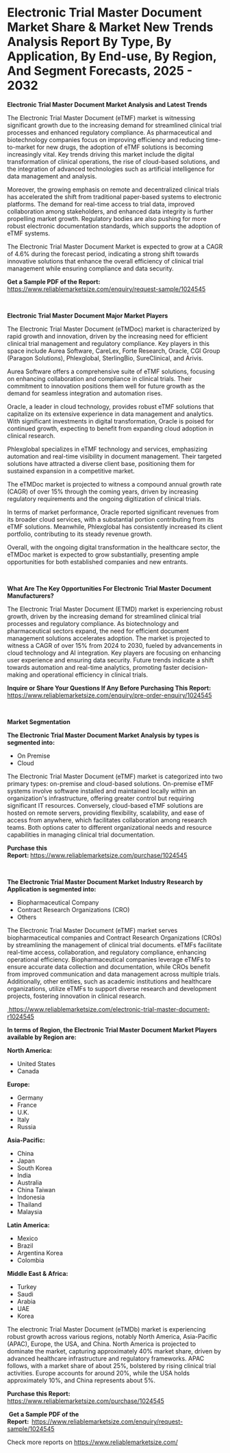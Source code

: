 <p><h1>Electronic Trial Master Document Market Share & Market New Trends Analysis Report By Type, By Application, By End-use, By Region, And Segment Forecasts, 2025 - 2032</h1></p><p><strong>Electronic Trial Master Document Market Analysis and Latest Trends</strong></p>
<p><p>The Electronic Trial Master Document (eTMF) market is witnessing significant growth due to the increasing demand for streamlined clinical trial processes and enhanced regulatory compliance. As pharmaceutical and biotechnology companies focus on improving efficiency and reducing time-to-market for new drugs, the adoption of eTMF solutions is becoming increasingly vital. Key trends driving this market include the digital transformation of clinical operations, the rise of cloud-based solutions, and the integration of advanced technologies such as artificial intelligence for data management and analysis.</p><p>Moreover, the growing emphasis on remote and decentralized clinical trials has accelerated the shift from traditional paper-based systems to electronic platforms. The demand for real-time access to trial data, improved collaboration among stakeholders, and enhanced data integrity is further propelling market growth. Regulatory bodies are also pushing for more robust electronic documentation standards, which supports the adoption of eTMF systems.</p><p>The Electronic Trial Master Document Market is expected to grow at a CAGR of 4.6% during the forecast period, indicating a strong shift towards innovative solutions that enhance the overall efficiency of clinical trial management while ensuring compliance and data security.</p></p>
<p><strong>Get a Sample PDF of the Report:&nbsp;</strong> <a href="https://www.reliablemarketsize.com/enquiry/request-sample/1024545?utm_campaign=2944&utm_medium=2&utm_source=Github&utm_content=ia&utm_term=07032025&utm_id=electronic-trial-master-document">https://www.reliablemarketsize.com/enquiry/request-sample/1024545</a></p>
<p>&nbsp;</p>
<p><strong>Electronic Trial Master Document Major Market Players</strong></p>
<p><p>The Electronic Trial Master Document (eTMDoc) market is characterized by rapid growth and innovation, driven by the increasing need for efficient clinical trial management and regulatory compliance. Key players in this space include Aurea Software, CareLex, Forte Research, Oracle, CGI Group (Paragon Solutions), Phlexglobal, SterlingBio, SureClinical, and Arivis.</p><p>Aurea Software offers a comprehensive suite of eTMF solutions, focusing on enhancing collaboration and compliance in clinical trials. Their commitment to innovation positions them well for future growth as the demand for seamless integration and automation rises. </p><p>Oracle, a leader in cloud technology, provides robust eTMF solutions that capitalize on its extensive experience in data management and analytics. With significant investments in digital transformation, Oracle is poised for continued growth, expecting to benefit from expanding cloud adoption in clinical research.</p><p>Phlexglobal specializes in eTMF technology and services, emphasizing automation and real-time visibility in document management. Their targeted solutions have attracted a diverse client base, positioning them for sustained expansion in a competitive market.</p><p>The eTMDoc market is projected to witness a compound annual growth rate (CAGR) of over 15% through the coming years, driven by increasing regulatory requirements and the ongoing digitization of clinical trials. </p><p>In terms of market performance, Oracle reported significant revenues from its broader cloud services, with a substantial portion contributing from its eTMF solutions. Meanwhile, Phlexglobal has consistently increased its client portfolio, contributing to its steady revenue growth.</p><p>Overall, with the ongoing digital transformation in the healthcare sector, the eTMDoc market is expected to grow substantially, presenting ample opportunities for both established companies and new entrants.</p></p>
<p>&nbsp;</p>
<p><strong>What Are The Key Opportunities For Electronic Trial Master Document Manufacturers?</strong></p>
<p><p>The Electronic Trial Master Document (ETMD) market is experiencing robust growth, driven by the increasing demand for streamlined clinical trial processes and regulatory compliance. As biotechnology and pharmaceutical sectors expand, the need for efficient document management solutions accelerates adoption. The market is projected to witness a CAGR of over 15% from 2024 to 2030, fueled by advancements in cloud technology and AI integration. Key players are focusing on enhancing user experience and ensuring data security. Future trends indicate a shift towards automation and real-time analytics, promoting faster decision-making and operational efficiency in clinical trials.</p></p>
<p><strong>Inquire or Share Your Questions If Any Before Purchasing This Report:</strong> <a href="https://www.reliablemarketsize.com/enquiry/pre-order-enquiry/1024545?utm_campaign=2944&utm_medium=2&utm_source=Github&utm_content=ia&utm_term=07032025&utm_id=electronic-trial-master-document">https://www.reliablemarketsize.com/enquiry/pre-order-enquiry/1024545</a></p>
<p>&nbsp;</p>
<p><strong>Market Segmentation</strong></p>
<p><strong>The Electronic Trial Master Document Market Analysis by types is segmented into:</strong></p>
<p><ul><li>On Premise</li><li>Cloud</li></ul></p>
<p><p>The Electronic Trial Master Document (eTMF) market is categorized into two primary types: on-premise and cloud-based solutions. On-premise eTMF systems involve software installed and maintained locally within an organization's infrastructure, offering greater control but requiring significant IT resources. Conversely, cloud-based eTMF solutions are hosted on remote servers, providing flexibility, scalability, and ease of access from anywhere, which facilitates collaboration among research teams. Both options cater to different organizational needs and resource capabilities in managing clinical trial documentation.</p></p>
<p><strong>Purchase this Report:&nbsp;</strong><a href="https://www.reliablemarketsize.com/purchase/1024545?utm_campaign=2944&utm_medium=2&utm_source=Github&utm_content=ia&utm_term=07032025&utm_id=electronic-trial-master-document">https://www.reliablemarketsize.com/purchase/1024545</a></p>
<p>&nbsp;</p>
<p><strong>The Electronic Trial Master Document Market Industry Research by Application is segmented into:</strong></p>
<p><ul><li>Biopharmaceutical Company</li><li>Contract Research Organizations (CRO)</li><li>Others</li></ul></p>
<p><p>The Electronic Trial Master Document (eTMF) market serves biopharmaceutical companies and Contract Research Organizations (CROs) by streamlining the management of clinical trial documents. eTMFs facilitate real-time access, collaboration, and regulatory compliance, enhancing operational efficiency. Biopharmaceutical companies leverage eTMFs to ensure accurate data collection and documentation, while CROs benefit from improved communication and data management across multiple trials. Additionally, other entities, such as academic institutions and healthcare organizations, utilize eTMFs to support diverse research and development projects, fostering innovation in clinical research.</p></p>
<p><a href="https://www.reliablemarketsize.com/electronic-trial-master-document-r1024545?utm_campaign=2944&utm_medium=2&utm_source=Github&utm_content=ia&utm_term=07032025&utm_id=electronic-trial-master-document">&nbsp;https://www.reliablemarketsize.com/electronic-trial-master-document-r1024545</a></p>
<p><strong>In terms of Region, the Electronic Trial Master Document Market Players available by Region are:</strong></p>
<p>
    <p> <strong> North America: </strong>
        <ul>
            <li>United States</li>
            <li>Canada</li>
        </ul>
        </p> 
    <p> <strong> Europe: </strong>
        <ul>
            <li>Germany</li>
            <li>France</li>
            <li>U.K.</li>
            <li>Italy</li>
            <li>Russia</li>
        </ul>
        </p> 
    <p> <strong> Asia-Pacific: </strong>
        <ul>
            <li>China</li>
            <li>Japan</li>
            <li>South Korea</li>
            <li>India</li>
            <li>Australia</li>
            <li>China Taiwan</li>
            <li>Indonesia</li>
            <li>Thailand</li>
            <li>Malaysia</li>
        </ul>
        </p> 
    <p> <strong> Latin America: </strong>
        <ul>
            <li>Mexico</li>
            <li>Brazil</li>
            <li>Argentina Korea</li>
            <li>Colombia</li>
        </ul>
        </p> 
    <p> <strong> Middle East & Africa: </strong>
        <ul>
            <li>Turkey</li>
            <li>Saudi</li>
            <li>Arabia</li>
            <li>UAE</li>
            <li>Korea</li>
        </ul>
    </p>
    </p>
<p><p>The electronic Trial Master Document (eTMDb) market is experiencing robust growth across various regions, notably North America, Asia-Pacific (APAC), Europe, the USA, and China. North America is projected to dominate the market, capturing approximately 40% market share, driven by advanced healthcare infrastructure and regulatory frameworks. APAC follows, with a market share of about 25%, bolstered by rising clinical trial activities. Europe accounts for around 20%, while the USA holds approximately 10%, and China represents about 5%.</p></p>
<p><strong>Purchase this Report: </strong><a href="https://www.reliablemarketsize.com/purchase/1024545?utm_campaign=2944&utm_medium=2&utm_source=Github&utm_content=ia&utm_term=07032025&utm_id=electronic-trial-master-document">https://www.reliablemarketsize.com/purchase/1024545</a></p>
<p>&nbsp;<strong>Get a Sample PDF of the Report:&nbsp;&nbsp;</strong><a href="https://www.reliablemarketsize.com/enquiry/request-sample/1024545?utm_campaign=2944&utm_medium=2&utm_source=Github&utm_content=ia&utm_term=07032025&utm_id=electronic-trial-master-document">https://www.reliablemarketsize.com/enquiry/request-sample/1024545</a></p>
<p><strong></strong></p>
<p>Check more reports on <a href="https://www.reliablemarketsize.com/?utm_campaign=2944&utm_medium=2&utm_source=Github&utm_content=ia&utm_term=07032025&utm_id=electronic-trial-master-document">https://www.reliablemarketsize.com/</a></p>